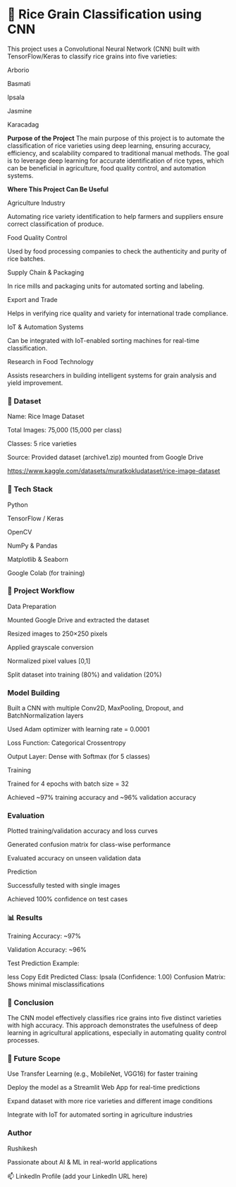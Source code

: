 # 🌾 Rice Grain Classification using CNN
This project uses a Convolutional Neural Network (CNN) built with TensorFlow/Keras to classify rice grains into five varieties:

Arborio

Basmati

Ipsala

Jasmine

Karacadag

**Purpose of the Project**
The main purpose of this project is to automate the classification of rice varieties using deep learning, ensuring accuracy, efficiency, and scalability compared to traditional manual methods.
The goal is to leverage deep learning for accurate identification of rice types, which can be beneficial in agriculture, food quality control, and automation systems.

**Where This Project Can Be Useful**

Agriculture Industry

Automating rice variety identification to help farmers and suppliers ensure correct classification of produce.

Food Quality Control

Used by food processing companies to check the authenticity and purity of rice batches.

Supply Chain & Packaging

In rice mills and packaging units for automated sorting and labeling.

Export and Trade

Helps in verifying rice quality and variety for international trade compliance.

IoT & Automation Systems

Can be integrated with IoT-enabled sorting machines for real-time classification.

Research in Food Technology

Assists researchers in building intelligent systems for grain analysis and yield improvement.



### 📂 Dataset
Name: Rice Image Dataset

Total Images: 75,000 (15,000 per class)

Classes: 5 rice varieties

Source: Provided dataset (archive1.zip) mounted from Google Drive

https://www.kaggle.com/datasets/muratkokludataset/rice-image-dataset

### 🧠 Tech Stack
Python

TensorFlow / Keras

OpenCV

NumPy & Pandas

Matplotlib & Seaborn

Google Colab (for training)

### 🚀 Project Workflow
Data Preparation

Mounted Google Drive and extracted the dataset

Resized images to 250×250 pixels

Applied grayscale conversion

Normalized pixel values [0,1]

Split dataset into training (80%) and validation (20%)

### Model Building

Built a CNN with multiple Conv2D, MaxPooling, Dropout, and BatchNormalization layers

Used Adam optimizer with learning rate = 0.0001

Loss Function: Categorical Crossentropy

Output Layer: Dense with Softmax (for 5 classes)

Training

Trained for 4 epochs with batch size = 32

Achieved ~97% training accuracy and ~96% validation accuracy

### Evaluation

Plotted training/validation accuracy and loss curves

Generated confusion matrix for class-wise performance

Evaluated accuracy on unseen validation data

Prediction

Successfully tested with single images

Achieved 100% confidence on test cases

### 📊 Results
Training Accuracy: ~97%

Validation Accuracy: ~96%

Test Prediction Example:

less
Copy
Edit
Predicted Class: Ipsala (Confidence: 1.00)
Confusion Matrix: Shows minimal misclassifications

### 📌 Conclusion
The CNN model effectively classifies rice grains into five distinct varieties with high accuracy.
This approach demonstrates the usefulness of deep learning in agricultural applications, especially in automating quality control processes.

### 🔮 Future Scope
Use Transfer Learning (e.g., MobileNet, VGG16) for faster training

Deploy the model as a Streamlit Web App for real-time predictions

Expand dataset with more rice varieties and different image conditions

Integrate with IoT for automated sorting in agriculture industries

### Author
Rushikesh

Passionate about AI & ML in real-world applications

📫 LinkedIn Profile (add your LinkedIn URL here)
